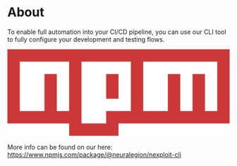 # About
To enable full automation into your CI/CD pipeline, you can use our CLI tool to fully configure your development and testing flows.

![npm_logo](media/npm-logo.svg ':size=40%')

More info can be found on our here: https://www.npmjs.com/package/@neuralegion/nexploit-cli